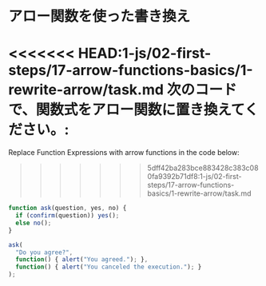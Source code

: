 
# アロー関数を使った書き換え

<<<<<<< HEAD:1-js/02-first-steps/17-arrow-functions-basics/1-rewrite-arrow/task.md
次のコードで、関数式をアロー関数に置き換えてください。:
=======
Replace Function Expressions with arrow functions in the code below:
>>>>>>> 5dff42ba283bce883428c383c080fa9392b71df8:1-js/02-first-steps/17-arrow-functions-basics/1-rewrite-arrow/task.md

```js run
function ask(question, yes, no) {
  if (confirm(question)) yes();
  else no();
}

ask(
  "Do you agree?",
  function() { alert("You agreed."); },
  function() { alert("You canceled the execution."); }
);
```
